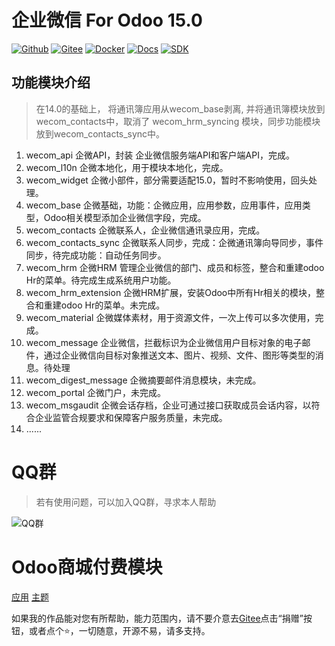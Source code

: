 # 企业微信 For Odoo 15.0


[![Github](http://img.shields.io/badge/Wecom14.0-Github-4cb648.svg?style=flat&colorA=8F8F8F)](https://github.com/rainbow-studio-solution/wecom)
[![Gitee](http://img.shields.io/badge/Wecom14.0-Gitee-875A7B.svg?style=flat&colorA=8F8F8F)](https://gitee.com/rainbowstudio/wecom)
[![Docker](http://img.shields.io/badge/Wecom14.0-Docker-C22D40.svg?style=flat&colorA=8F8F8F)](https://hub.docker.com/r/rainbowstudiosolution/wecom_for_odoo)
[![Docs](http://img.shields.io/badge/Wecom14.0-Docs-F34B7D.svg?style=flat&colorA=8F8F8F)](https://docs.rstudio.xyz/zh/14.0/wecom)
[![SDK](http://img.shields.io/badge/企微SDK-API-F34B7D.svg?style=flat&colorA=8F8F8F)](https://gitee.com/rainbowstudio/wecom_sdk_service/)


## 功能模块介绍

> 在14.0的基础上， 将通讯簿应用从wecom_base剥离, 并将通讯簿模块放到wecom_contacts中，取消了 wecom_hrm_syncing 模块，同步功能模块放到wecom_contacts_sync中。

1. wecom_api 企微API，封装 企业微信服务端API和客户端API，完成。
2. wecom_l10n 企微本地化，用于模块本地化，完成。
3. wecom_widget 企微小部件，部分需要适配15.0，暂时不影响使用，回头处理。
4. wecom_base  企微基础，功能：企微应用，应用参数，应用事件，应用类型，Odoo相关模型添加企业微信字段，完成。
5. wecom_contacts 企微联系人，企业微信通讯录应用，完成。
6. wecom_contacts_sync 企微联系人同步，完成：企微通讯簿向导同步，事件同步，待完成功能：自动任务同步。
7. wecom_hrm 企微HRM 管理企业微信的部门、成员和标签，整合和重建odoo Hr的菜单。待完成生成系统用户功能。
8. wecom_hrm_extension 企微HRM扩展，安装Odoo中所有Hr相关的模块，整合和重建odoo Hr的菜单。未完成。
9. wecom_material 企微媒体素材，用于资源文件，一次上传可以多次使用，完成。
10. wecom_message 企业微信，拦截标识为企业微信用户目标对象的电子邮件，通过企业微信向目标对象推送文本、图片、视频、文件、图形等类型的消息。待处理
11. wecom_digest_message 企微摘要邮件消息模块，未完成。
12. wecom_portal 企微门户，未完成。
13. wecom_msgaudit 企微会话存档，企业可通过接口获取成员会话内容，以符合企业监管合规要求和保障客户服务质量，未完成。
14. ......



# QQ群

>若有使用问题，可以加入QQ群，寻求本人帮助

![QQ群](doc/img/QQ群二维码.png)

# Odoo商城付费模块

<a href="https://apps.odoo.com/apps/modules/browse?search=RStudio" target="_blank">应用</a>
<a href="https://apps.odoo.com/apps/themes/browse?search=RStudio" target="_blank">主题</a>


如果我的作品能对您有所帮助，能力范围内，请不要介意去<a href="https://gitee.com/rainbowstudio/wxwork">Gitee</a>点击“捐赠”按钮，或者点个⭐，一切随意，开源不易，请多支持。
